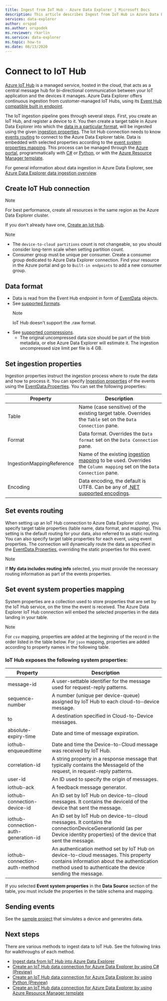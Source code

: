 ```yaml
---
title: Ingest from IoT Hub - Azure Data Explorer | Microsoft Docs
description: This article describes Ingest from IoT Hub in Azure Data Explorer.
services: data-explorer
author: orspod
ms.author: orspodek
ms.reviewer: rkarlin
ms.service: data-explorer
ms.topic: how-to
ms.date: 08/13/2020
---
```

# Connect to IoT Hub

[Azure IoT Hub](https://docs.microsoft.com/azure/iot-hub/about-iot-hub) is a managed service, hosted in the cloud, that acts as a central message hub for bi-directional communication between your IoT application and the devices it manages. Azure Data Explorer offers continuous ingestion from customer-managed IoT Hubs, using its [Event Hub compatible built in endpoint](https://docs.microsoft.com/azure/iot-hub/iot-hub-devguide-messages-d2c#routing-endpoints).

The IoT ingestion pipeline goes through several steps. First, you create an IoT Hub, and register a device to it. You then create a target table in Azure Data Explorer into which the [data in a particular format](#data-format), will be ingested using the given [ingestion properties](#set-ingestion-properties). The Iot Hub connection needs to know [events routing](#set-events-routing) to connect to the Azure Data Explorer table. Data is embedded with selected properties according to the [event system properties mapping](#set-event-system-properties-mapping). This process can be managed through the [Azure portal](ingest-data-iot-hub.md), programmatically with [C#](data-connection-iot-hub-csharp.md) or [Python](data-connection-iot-hub-python.md), or with the [Azure Resource Manager template](data-connection-iot-hub-resource-manager.md).

For general information about data ingestion in Azure Data Explorer, see [Azure Data Explorer data ingestion overview](ingest-data-overview.md).

## Create IoT Hub connection

> [!Note]
> For best performance, create all resources in the same region as the Azure Data Explorer cluster.

If you don't already have one, [Create an Iot Hub](ingest-data-iot-hub.md#create-an-iot-hub).

> [!Note]
> * The `device-to-cloud partitions` count is not changeable, so you should consider long-term scale when setting partition count.
> * Consumer group must be unique per consumer. Create a consumer group dedicated to Azure Data Explorer connection. Find your resource in the Azure portal and go to `Built-in endpoints` to add a new consumer group.

## Data format

* Data is read from the Event Hub endpoint in form of [EventData](https://docs.microsoft.com/dotnet/api/microsoft.servicebus.messaging.eventdata?view=azure-dotnet) objects.
* See [supported formats](ingestion-supported-formats.md).
    > [!NOTE]
    > IoT Hub doesn't support the .raw format.
* See [supported compressions](ingestion-supported-formats.md#supported-data-compression-formats).
  * The original uncompressed data size should be part of the blob metadata, or else Azure Data Explorer will estimate it. The ingestion uncompressed size limit per file is 4 GB.

## Set ingestion properties

Ingestion properties instruct the ingestion process where to route the data and how to process it. You can specify [Ingestion properties](ingestion-properties.md) of the events using the [EventData.Properties](https://docs.microsoft.com/dotnet/api/microsoft.servicebus.messaging.eventdata.properties?view=azure-dotnet#Microsoft_ServiceBus_Messaging_EventData_Properties). You can set the following properties:

|Property |Description|
|---|---|
| Table | Name (case sensitive) of the existing target table. Overrides the `Table` set on the `Data Connection` pane. |
| Format | Data format. Overrides the `Data format` set on the `Data Connection` pane. |
| IngestionMappingReference | Name of the existing [ingestion mapping](kusto/management/create-ingestion-mapping-command.md) to be used. Overrides the `Column mapping` set on the `Data Connection` pane.|
| Encoding |  Data encoding, the default is UTF8. Can be any of [.NET supported encodings](https://docs.microsoft.com/dotnet/api/system.text.encoding?view=netframework-4.8#remarks). |

## Set events routing

When setting up an IoT Hub connection to Azure Data Explorer cluster, you specify target table properties (table name, data format, and mapping). This setting is the default routing for your data, also referred to as static routing.
You can also specify target table properties for each event, using event properties. The connection will dynamically route the data as specified in the [EventData.Properties](https://docs.microsoft.com/dotnet/api/microsoft.servicebus.messaging.eventdata.properties?view=azure-dotnet#Microsoft_ServiceBus_Messaging_EventData_Properties), overriding the static properties for this event.

> [!Note]
> If **My data includes routing info** selected, you must provide the necessary routing information as part of the events properties.

## Set event system properties mapping

System properties are a collection used to store properties that are set by the IoT Hub service, on the time the event is received. The Azure Data Explorer IoT Hub connection will embed the selected properties in the data landing in your table.

> [!Note]
> For `csv` mapping, properties are added at the beginning of the record in the order listed in the table below. For `json` mapping, properties are added according to property names in the following table.

### IoT Hub exposes the following system properties:

|Property |Description|
|---|---|
| message-id | A user-settable identifier for the message used for request-reply patterns. |
| sequence-number | A number (unique per device-queue) assigned by IoT Hub to each cloud-to-device message. |
| to | A destination specified in Cloud-to-Device messages. |
| absolute-expiry-time | Date and time of message expiration. |
| iothub-enqueuedtime | Date and time the Device-to-Cloud message was received by IoT Hub. |
| correlation-id| A string property in a response message that typically contains the MessageId of the request, in request-reply patterns. |
| user-id| An ID used to specify the origin of messages. |
| iothub-ack| A feedback message generator. |
| iothub-connection-device-id| An ID set by IoT Hub on device-to-cloud messages. It contains the deviceId of the device that sent the message. |
| iothub-connection-auth-generation-id| An ID set by IoT Hub on device-to-cloud messages. It contains the connectionDeviceGenerationId (as per Device identity properties) of the device that sent the message. |
| iothub-connection-auth-method| An authentication method set by IoT Hub on device-to-cloud messages. This property contains information about the authentication method used to authenticate the device sending the message. |

If you selected **Event system properties** in the **Data Source** section of the table, you must include the properties in the table schema and mapping.

## Sending events

See the [sample project](https://github.com/Azure-Samples/azure-iot-samples-csharp/tree/master/iot-hub/Quickstarts/simulated-device) that simulates a device and generates data.

## Next steps

There are various methods to ingest data to IoT Hub. See the following links for walkthroughs of each method.

* [Ingest data from IoT Hub into Azure Data Explorer](ingest-data-iot-hub.md)
* [Create an IoT Hub data connection for Azure Data Explorer by using C# (Preview)](data-connection-iot-hub-csharp.md)
* [Create an IoT Hub data connection for Azure Data Explorer by using Python (Preview)](data-connection-iot-hub-python.md)
* [Create an IoT Hub data connection for Azure Data Explorer by using Azure Resource Manager template](data-connection-iot-hub-resource-manager.md)

